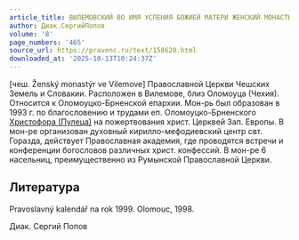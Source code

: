 ```yaml
---
article_title: ВИЛЕМОВСКИЙ ВО ИМЯ УСПЕНИЯ БОЖИЕЙ МАТЕРИ ЖЕНСКИЙ МОНАСТЫРЬ
author: Диак.СергийПопов
volume: '8'
page_numbers: '465'
source_url: https://pravenc.ru/text/158620.html
downloaded_at: '2025-10-13T10:24:37Z'
---
```


[чеш. Ženský monastýr ve Vilemove] Православной Церкви Чешских Земель и Словакии. Расположен в Вилемове, близ Оломоуца (Чехия). Относится к Оломоуцко-Брненской епархии. Мон-рь был образован в 1993 г. по благословению и трудами еп. Оломоуцко-Брненского [Христофора (Пулеца)](<https://pravenc.ru/text/Христофора (Пулеца).html>) на пожертвования христ. Церквей Зап. Европы. В мон-ре организован духовный кирилло-мефодиевский центр свт. Горазда, действует Православная академия, где проводятся встречи и конференции богословов различных христ. конфессий. В мон-ре 6 насельниц, преимущественно из Румынской Православной Церкви.

## Литература

Pravoslavný kalendář na rok 1999. Olomouc, 1998.

Диак.  Сергий   Попов
